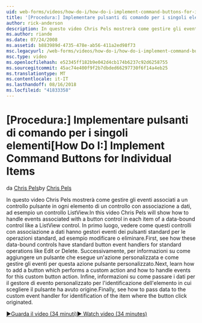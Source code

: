 ```yaml
---
uid: web-forms/videos/how-do-i/how-do-i-implement-command-buttons-for-individual-items
title: '[Procedura:] Implementare pulsanti di comando per i singoli elementi | Microsoft Docs'
author: rick-anderson
description: In questo video Chris Pels mostrerà come gestire gli eventi associati a un controllo pulsante in ogni elemento di un controllo con associazione a dati, ad esempio un controllo ListView. Primo,...
ms.author: riande
ms.date: 07/24/2008
ms.assetid: b883989d-4735-478e-ab56-411a2ed98f73
msc.legacyurl: /web-forms/videos/how-do-i/how-do-i-implement-command-buttons-for-individual-items
msc.type: video
ms.openlocfilehash: e52345ff182b9e042d4cb174b6237c92d6258755
ms.sourcegitcommit: 45ac74e400f9f2b7dbded66297730f6f14a4eb25
ms.translationtype: MT
ms.contentlocale: it-IT
ms.lasthandoff: 08/16/2018
ms.locfileid: "41833358"
---
```

<a name="how-do-i-implement-command-buttons-for-individual-items"></a><span data-ttu-id="93167-104">[Procedura:] Implementare pulsanti di comando per i singoli elementi</span><span class="sxs-lookup"><span data-stu-id="93167-104">[How Do I:] Implement Command Buttons for Individual Items</span></span>
====================
<span data-ttu-id="93167-105">da [Chris Pels](https://twitter.com/chrispels)</span><span class="sxs-lookup"><span data-stu-id="93167-105">by [Chris Pels](https://twitter.com/chrispels)</span></span>

<span data-ttu-id="93167-106">In questo video Chris Pels mostrerà come gestire gli eventi associati a un controllo pulsante in ogni elemento di un controllo con associazione a dati, ad esempio un controllo ListView.</span><span class="sxs-lookup"><span data-stu-id="93167-106">In this video Chris Pels will show how to handle events associated with a button control in each item of a data-bound control like a ListView control.</span></span> <span data-ttu-id="93167-107">In primo luogo, vedere come questi controlli con associazione a dati hanno gestori eventi dei pulsanti standard per le operazioni standard, ad esempio modificare o eliminare.</span><span class="sxs-lookup"><span data-stu-id="93167-107">First, see how these data-bound controls have standard button event handlers for standard operations like Edit or Delete.</span></span> <span data-ttu-id="93167-108">Successivamente, per informazioni su come aggiungere un pulsante che esegue un'azione personalizzata e come gestire gli eventi per questa azione pulsante personalizzato.</span><span class="sxs-lookup"><span data-stu-id="93167-108">Next, learn how to add a button which performs a custom action and how to handle events for this custom button action.</span></span> <span data-ttu-id="93167-109">Infine, informazioni su come passare i dati per il gestore di evento personalizzato per l'identificazione dell'elemento in cui scegliere il pulsante ha avuto origine.</span><span class="sxs-lookup"><span data-stu-id="93167-109">Finally, see how to pass data to the custom event handler for identification of the item where the button click originated.</span></span>

[<span data-ttu-id="93167-110">&#9654;Guarda il video (34 minuti)</span><span class="sxs-lookup"><span data-stu-id="93167-110">&#9654; Watch video (34 minutes)</span></span>](https://channel9.msdn.com/Blogs/ASP-NET-Site-Videos/how-do-i-implement-command-buttons-for-individual-items)
